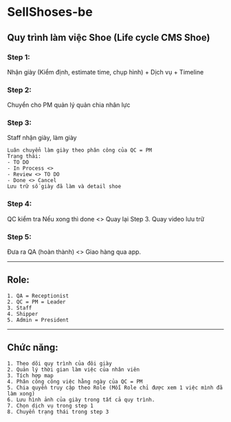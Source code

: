 # SellShoses-be



## Quy trình làm việc Shoe (Life cycle CMS Shoe)

### Step 1: 
Nhận giày (Kiểm định, estimate time, chụp hình) + Dịch vụ + Timeline

### Step 2:
Chuyển cho PM quản lý quản chia nhân lực

### Step 3: 
Staff nhận giày, làm giày

```
Luân chuyển làm giày theo phân công của QC = PM
Trạng thái:
- TO DO
- In Process <>
- Review <> TO DO
- Done <> Cancel
Lưu trữ số giày đã làm và detail shoe
```

### Step 4:
QC kiểm tra Nếu xong thì done <> Quay lại Step 3. Quay video lưu trữ

### Step 5:
Đưa ra QA (hoàn thành) <> Giao hàng qua app.

***

## Role:

```
1. QA = Receptionist
2. QC = PM = Leader
3. Staff
4. Shipper
5. Admin = President
```

***

## Chức năng:

```
1. Theo dõi quy trình của đôi giày
2. Quản lý thời gian làm việc của nhân viên
3. Tích hợp map
4. Phân công công việc hằng ngày của QC = PM
5. Chia quyền truy cập theo Role (Mỗi Role chỉ được xem 1 việc mình đã làm xong)
6. Lưu hình ảnh của giày trong tất cả quy trình.
7. Chọn dịch vụ trong step 1
8. Chuyển trạng thái trong step 3
```
